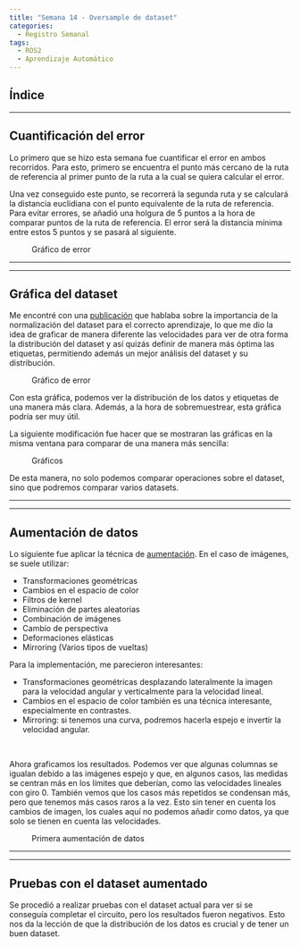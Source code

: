 ```yaml
---
title: "Semana 14 - Oversample de dataset"
categories:
  - Registro Semanal
tags:
  - ROS2
  - Aprendizaje Automático
---
```



## Índice

---

## Cuantificación del error
Lo primero que se hizo esta semana fue cuantificar el error en ambos recorridos. Para esto, primero se encuentra el punto más cercano de la ruta de referencia al primer punto de la ruta a la cual se quiera calcular el error.

Una vez conseguido este punto, se recorrerá la segunda ruta y se calculará la distancia euclidiana con el punto equivalente de la ruta de referencia. Para evitar errores, se añadió una holgura de 5 puntos a la hora de comparar puntos de la ruta de referencia. El error será la distancia mínima entre estos 5 puntos y se pasará al siguiente.

<figure class="align-center" style="width:60%">
  <img src="{{ site.url }}{{ site.baseurl }}/assets/images/post14/errorGraphic.png" alt="">
  <figcaption>Gráfico de error</figcaption>
</figure>

---
---

## Gráfica del dataset
Me encontré con una [publicación](https://www.linkedin.com/feed/update/urn:li:activity:7165418973927333889/) que hablaba sobre la importancia de la normalización del dataset para el correcto aprendizaje, lo que me dio la idea de graficar de manera diferente las velocidades para ver de otra forma la distribución del dataset y así quizás definir de manera más óptima las etiquetas, permitiendo además un mejor análisis del dataset y su distribución.

<figure class="align-center" style="width:60%">
  <img src="{{ site.url }}{{ site.baseurl }}/assets/images/post14/newGraphic.png" alt="">
  <figcaption>Gráfico de error</figcaption>
</figure>

Con esta gráfica, podemos ver la distribución de los datos y etiquetas de una manera más clara. Además, a la hora de sobremuestrear, esta gráfica podría ser muy útil.

La siguiente modificación fue hacer que se mostraran las gráficas en la misma ventana para comparar de una manera más sencilla:

<figure class="align-center" style="width:60%">
  <img src="{{ site.url }}{{ site.baseurl }}/assets/images/post14/newFormat.png" alt="">
  <figcaption>Gráficos</figcaption>
</figure>

De esta manera, no solo podemos comparar operaciones sobre el dataset, sino que podremos comparar varios datasets.

---
---

## Aumentación de datos
Lo siguiente fue aplicar la técnica de [aumentación](https://neptune.ai/blog/data-augmentation-in-python). En el caso de imágenes, se suele utilizar:
- Transformaciones geométricas
- Cambios en el espacio de color
- Filtros de kernel
- Eliminación de partes aleatorias
- Combinación de imágenes
- Cambio de perspectiva
- Deformaciones elásticas
- Mirroring (Varios tipos de vueltas)

Para la implementación, me parecieron interesantes:
- Transformaciones geométricas desplazando lateralmente la imagen para la velocidad angular y verticalmente para la velocidad lineal.
- Cambios en el espacio de color también es una técnica interesante, especialmente en contrastes.
- Mirroring: si tenemos una curva, podremos hacerla espejo e invertir la velocidad angular.

<figure class="align-center" style="width:60%">
  <img src="{{ site.url }}{{ site.baseurl }}/assets/images/post14/transform1.png" alt="">
  <img src="{{ site.url }}{{ site.baseurl }}/assets/images/post14/transform2.png" alt="">
  <img src="{{ site.url }}{{ site.baseurl }}/assets/images/post14/transform3.png" alt="">
  <img src="{{ site.url }}{{ site.baseurl }}/assets/images/post14/transform4.png" alt="">
</figure>

Ahora graficamos los resultados. Podemos ver que algunas columnas se igualan debido a las imágenes espejo y que, en algunos casos, las medidas se centran más en los límites que deberían, como las velocidades lineales con giro 0. También vemos que los casos más repetidos se condensan más, pero que tenemos más casos raros a la vez. Esto sin tener en cuenta los cambios de imagen, los cuales aquí no podemos añadir como datos, ya que solo se tienen en cuenta las velocidades.

<figure class="align-center" style="width:60%">
  <img src="{{ site.url }}{{ site.baseurl }}/assets/images/post14/firstAugmentation.png" alt="">
  <figcaption>Primera aumentación de datos</figcaption>
</figure>

---
---

## Pruebas con el dataset aumentado
Se procedió a realizar pruebas con el dataset actual para ver si se conseguía completar el circuito, pero los resultados fueron negativos. Esto nos da la lección de que la distribución de los datos es crucial y de tener un buen dataset.
